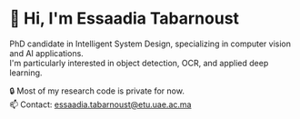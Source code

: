 # 👋 Hi, I'm Essaadia Tabarnoust

PhD candidate in Intelligent System Design, specializing in computer vision and AI applications.  
I'm particularly interested in object detection, OCR, and applied deep learning.

🔒 Most of my research code is private for now.  
📫 Contact: essaadia.tabarnoust@etu.uae.ac.ma
